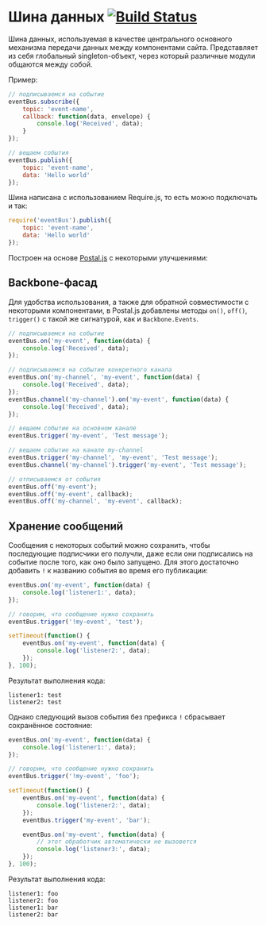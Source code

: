 # Шина данных [![Build Status](https://travis-ci.org/InnovaCo/event-bus.svg?branch=master)](https://travis-ci.org/InnovaCo/event-bus)

Шина данных, используемая в качестве центрального основного механизма передачи данных между компонентами сайта. Представляет из себя глобальный singleton-объект, через который различные модули общаются между собой. 

Пример:

```js
// подписываемся на событие
eventBus.subscribe({
    topic: 'event-name',
    callback: function(data, envelope) {
        console.log('Received', data);
    }
});

// вещаем события
eventBus.publish({
    topic: 'event-name',
    data: 'Hello world'
});
```

Шина написана с использованием Require.js, то есть можно подключать и так:

```js
require('eventBus').publish({
    topic: 'event-name',
    data: 'Hello world'
});
```

Построен на основе [Postal.js](https://github.com/postaljs/postal.js) с некоторыми улучшениями:

## Backbone-фасад

Для удобства использования, а также для обратной совместимости с некоторыми компонентами, в Postal.js добавлены методы `on()`, `off()`, `trigger()` с такой же сигнатурой, как и `Backbone.Events`.

```js
// подписываемся на событие
eventBus.on('my-event', function(data) {
    console.log('Received', data);
});

// подписываемся на событие конкретного канала
eventBus.on('my-channel', 'my-event', function(data) {
    console.log('Received', data);
});
eventBus.channel('my-channel').on('my-event', function(data) {
    console.log('Received', data);
});

// вещаем событие на основном канале
eventBus.trigger('my-event', 'Test message');

// вещаем событие на канале my-channel
eventBus.trigger('my-channel', 'my-event', 'Test message');
eventBus.channel('my-channel').trigger('my-event', 'Test message');

// отписываемся от события
eventBus.off('my-event');
eventBus.off('my-event', callback);
eventBus.off('my-channel', 'my-event', callback);
```

## Хранение сообщений

Сообщения с некоторых событий можно сохранить, чтобы последующие подписчики его получли, даже если они подписались на событие после того, как оно было запущено. Для этого достаточно добавить `!` к названию события во время его публикации:

```js
eventBus.on('my-event', function(data) {
    console.log('listener1:', data);
});

// говорим, что сообщение нужно сохранить
eventBus.trigger('!my-event', 'test');

setTimeout(function() {
    eventBus.on('my-event', function(data) {
        console.log('listener2:', data);
    });
}, 100);
```

Результат выполнения кода:

```
listener1: test
listener2: test
```

Однако следующий вызов события без префикса `!` сбрасывает сохранённое состояние:

```js
eventBus.on('my-event', function(data) {
    console.log('listener1:', data);
});

// говорим, что сообщение нужно сохранить
eventBus.trigger('!my-event', 'foo');

setTimeout(function() {
    eventBus.on('my-event', function(data) {
        console.log('listener2:', data);
    });
    eventBus.trigger('my-event', 'bar');

    eventBus.on('my-event', function(data) {
        // этот обработчик автоматически не вызовется
        console.log('listener3:', data);
    });
}, 100);
```

Результат выполнения кода:

```
listener1: foo
listener2: foo
listener1: bar
listener2: bar
```